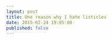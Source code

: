 ```yaml
---
layout: post
title: One reason why I hate listicles 
date: 2015-02-24 19:05:00
published: false
---
```



